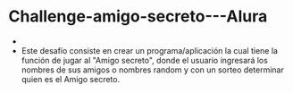 # Challenge-amigo-secreto---Alura
+
+ Este desafío consiste en crear un programa/aplicación la cual tiene la función de jugar al "Amigo secreto", donde el usuario ingresará los nombres de sus amigos o nombres random y con un sorteo determinar quien es el Amigo secreto.
